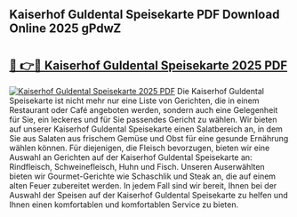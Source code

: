## Kaiserhof Guldental Speisekarte PDF Download Online 2025 gPdwZ

# <h2><a href="http://gcc07au.nevu.top/?p=Kaiserhof+Guldental+Speisekarte">🔗 👉🔴 Kaiserhof Guldental Speisekarte 2025 PDF</a></h2>

[![Kaiserhof Guldental Speisekarte 2025 PDF](https://i.imgur.com/dBaPXMq.png)](http://gcc07au.nevu.top/?p=Kaiserhof+Guldental+Speisekarte)
Die Kaiserhof Guldental Speisekarte ist nicht mehr nur eine Liste von Gerichten, die in einem Restaurant oder Café angeboten werden, sondern auch eine Gelegenheit für Sie, ein leckeres und für Sie passendes Gericht zu wählen. Wir bieten auf unserer Kaiserhof Guldental Speisekarte einen Salatbereich an, in dem Sie aus Salaten aus frischem Gemüse und Obst für eine gesunde Ernährung wählen können. Für diejenigen, die Fleisch bevorzugen, bieten wir eine Auswahl an Gerichten auf der Kaiserhof Guldental Speisekarte an: Rindfleisch, Schweinefleisch, Huhn und Fisch. Unseren Auserwählten bieten wir Gourmet-Gerichte wie Schaschlik und Steak an, die auf einem alten Feuer zubereitet werden. In jedem Fall sind wir bereit, Ihnen bei der Auswahl der Speisen auf der Kaiserhof Guldental Speisekarte zu helfen und Ihnen einen komfortablen und komfortablen Service zu bieten.
